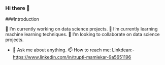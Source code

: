 ### Hi there 👋

<!--
**trupti1605/trupti1605** is a ✨ _special_ ✨ repository because its `README.md` (this file) appears on your GitHub profile.

Here are some ideas to get you started:

### 🔭 I’m currently working on data science projects.
- 🌱 I’m currently learning machine learning techniques. 
- 👯 I’m looking to collaborate on data science projects.
- 💬 Ask me about anything.
### 📫 How to reach me: 
linkdean:-https://www.linkedin.com/in/trupti-mamlekar-9a5651196
-->
###Introduction 

🔭 I’m currently working on data science projects.
🌱 I’m currently learning machine learning techniques. 
👯 I’m looking to collaborate on data science projects.
- 💬 Ask me about anything.
📫 How to reach me: 
Linkdean:-https://www.linkedin.com/in/trupti-mamlekar-9a5651196
